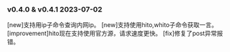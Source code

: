 ### v0.4.0 & v0.4.1 2023-07-02

[new]支持用ip子命令查询内网ip。
[new]支持使用hito,whito子命令获取一言。
[improvement]hito现在支持使用官方源，请求速度更快。
[fix]修复了post异常报错。
